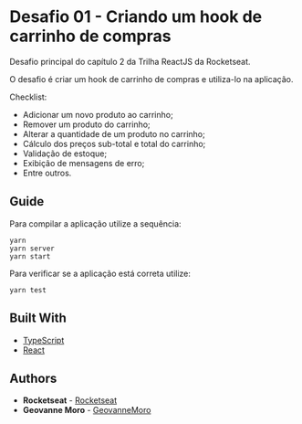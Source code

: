 # Desafio 01 - Criando um hook de carrinho de compras

Desafio principal do capítulo 2 da Trilha ReactJS da Rocketseat.

O desafio é criar um hook de carrinho de compras e utiliza-lo na aplicação.

Checklist:
- Adicionar um novo produto ao carrinho;
- Remover um produto do carrinho;
- Alterar a quantidade de um produto no carrinho;
- Cálculo dos preços sub-total e total do carrinho;
- Validação de estoque;
- Exibição de mensagens de erro;
- Entre outros.


## Guide
Para compilar a aplicação utilize a sequência: 
```
yarn
yarn server
yarn start
```

Para verificar se a aplicação está correta utilize: 
```
yarn test
```


## Built With

* [TypeScript](https://www.typescriptlang.org/) 
* [React](https://reactjs.org//) 



## Authors

* **Rocketseat** - [Rocketseat](https://github.com/Rocketseat)
* **Geovanne Moro** - [GeovanneMoro](https://github.com/GeovanneMoro)
